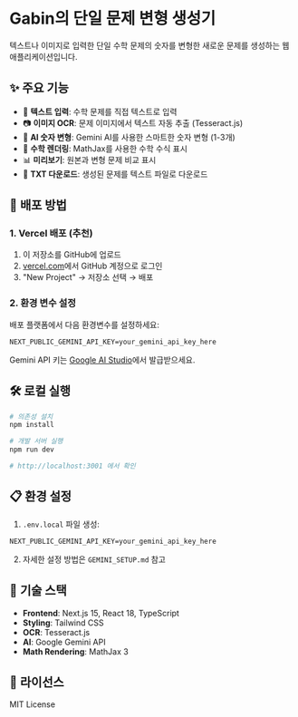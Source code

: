 # Gabin의 단일 문제 변형 생성기

텍스트나 이미지로 입력한 단일 수학 문제의 숫자를 변형한 새로운 문제를 생성하는 웹 애플리케이션입니다.

## ✨ 주요 기능

- 📝 **텍스트 입력**: 수학 문제를 직접 텍스트로 입력
- 📷 **이미지 OCR**: 문제 이미지에서 텍스트 자동 추출 (Tesseract.js)
- 🤖 **AI 숫자 변형**: Gemini AI를 사용한 스마트한 숫자 변형 (1-3개)
- 📐 **수학 렌더링**: MathJax를 사용한 수학 수식 표시
- 📊 **미리보기**: 원본과 변형 문제 비교 표시
- 📄 **TXT 다운로드**: 생성된 문제를 텍스트 파일로 다운로드

## 🚀 배포 방법

### 1. Vercel 배포 (추천)

1. 이 저장소를 GitHub에 업로드
2. [vercel.com](https://vercel.com)에서 GitHub 계정으로 로그인
3. "New Project" → 저장소 선택 → 배포

### 2. 환경 변수 설정

배포 플랫폼에서 다음 환경변수를 설정하세요:

```
NEXT_PUBLIC_GEMINI_API_KEY=your_gemini_api_key_here
```

Gemini API 키는 [Google AI Studio](https://aistudio.google.com/)에서 발급받으세요.

## 🛠 로컬 실행

```bash
# 의존성 설치
npm install

# 개발 서버 실행
npm run dev

# http://localhost:3001 에서 확인
```

## 📋 환경 설정

1. `.env.local` 파일 생성:
```
NEXT_PUBLIC_GEMINI_API_KEY=your_gemini_api_key_here
```

2. 자세한 설정 방법은 `GEMINI_SETUP.md` 참고

## 🔧 기술 스택

- **Frontend**: Next.js 15, React 18, TypeScript
- **Styling**: Tailwind CSS
- **OCR**: Tesseract.js
- **AI**: Google Gemini API
- **Math Rendering**: MathJax 3

## 📄 라이선스

MIT License
<!-- Force redeploy -->
